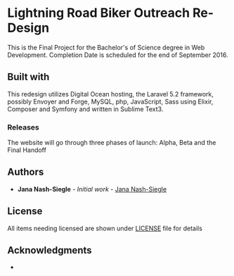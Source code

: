 # Lightning Road Biker Outreach Re-Design

This is the Final Project for the Bachelor's of Science degree in Web Development.  Completion Date is scheduled for the end of September 2016.  

## Built with

This redesign utilizes Digital Ocean hosting, the Laravel 5.2 framework, possibly Envoyer and Forge, MySQL, php, JavaScript, Sass using Elixir, Composer and Symfony and written in Sublime Text3.

### Releases

The website will go through three phases of launch:
Alpha, Beta and the Final Handoff

## Authors

* **Jana Nash-Siegle** - *Initial work* - [Jana Nash-Siegle](https://github.com/jnashsiegle)

## License

All items needing licensed are shown under [LICENSE](../master/LICENSE) file for details

## Acknowledgments

* 

